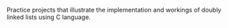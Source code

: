 Practice projects that illustrate the implementation and workings of doubly linked lists using C language.
